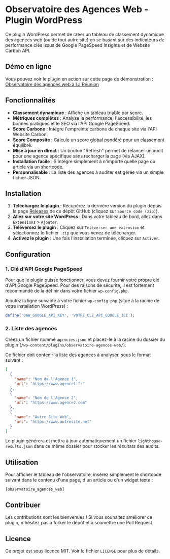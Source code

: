 # Observatoire des Agences Web - Plugin WordPress

Ce plugin WordPress permet de créer un tableau de classement dynamique des agences web (ou de tout autre site) en se basant sur des indicateurs de performance clés issus de Google PageSpeed Insights et de Website Carbon API.

## Démo en ligne

Vous pouvez voir le plugin en action sur cette page de démonstration : [Observatoire des agences web à La Réunion](https://doublea.io/observatoire-agence-web-reunion/)

## Fonctionnalités

*   **Classement dynamique** : Affiche un tableau triable par score.
*   **Métriques complètes** : Analyse la performance, l'accessibilité, les bonnes pratiques et le SEO via l'API Google PageSpeed.
*   **Score Carbone** : Intègre l'empreinte carbone de chaque site via l'API Website Carbon.
*   **Score Composite** : Calcule un score global pondéré pour un classement équilibré.
*   **Mise à jour en direct** : Un bouton "Refresh" permet de relancer un audit pour une agence spécifique sans recharger la page (via AJAX).
*   **Installation facile** : S'intègre simplement à n'importe quelle page ou article via un shortcode.
*   **Personnalisable** : La liste des agences à auditer est gérée via un simple fichier JSON.

## Installation

1.  **Téléchargez le plugin** : Récupérez la dernière version du plugin depuis la page [Releases](https://github.com/d0ubl34/observatoire-agences-web) de ce dépôt GitHub (cliquez sur `Source code (zip)`).
2.  **Allez sur votre site WordPress** : Dans votre tableau de bord, allez dans `Extensions` > `Ajouter`.
3.  **Téléversez le plugin** : Cliquez sur `Téléverser une extension` et sélectionnez le fichier `.zip` que vous venez de télécharger.
4.  **Activez le plugin** : Une fois l'installation terminée, cliquez sur `Activer`.

## Configuration

### 1. Clé d'API Google PageSpeed

Pour que le plugin puisse fonctionner, vous devez fournir votre propre clé d'API Google PageSpeed. Pour des raisons de sécurité, il est fortement recommandé de la définir dans votre fichier `wp-config.php`.

Ajoutez la ligne suivante à votre fichier `wp-config.php` (situé à la racine de votre installation WordPress) :

```php
define('OAW_GOOGLE_API_KEY', 'VOTRE_CLE_API_GOOGLE_ICI');
```

### 2. Liste des agences

Créez un fichier nommé `agencies.json` et placez-le à la racine du dossier du plugin (`/wp-content/plugins/observatoire-agences-web/`).

Ce fichier doit contenir la liste des agences à analyser, sous le format suivant :

```json
[
  {
    "name": "Nom de l'Agence 1",
    "url": "https://www.agence1.fr"
  },
  {
    "name": "Nom de l'Agence 2",
    "url": "https://www.agence2.com"
  },
  {
    "name": "Autre Site Web",
    "url": "https://www.autresite.net"
  }
]
```

Le plugin générera et mettra à jour automatiquement un fichier `lighthouse-results.json` dans ce même dossier pour stocker les résultats des audits.

## Utilisation

Pour afficher le tableau de l'observatoire, insérez simplement le shortcode suivant dans le contenu d'une page, d'un article ou d'un widget texte :

`[observatoire_agences_web]`

## Contribuer

Les contributions sont les bienvenues ! Si vous souhaitez améliorer ce plugin, n'hésitez pas à forker le dépôt et à soumettre une Pull Request.

## Licence

Ce projet est sous licence MIT. Voir le fichier `LICENSE` pour plus de détails.
